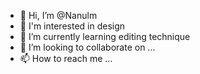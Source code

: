- 👋 Hi, I’m @Nanulm
- 👀 I'm interested in design
- 🌱 I’m currently learning editing technique
- 💞️ I’m looking to collaborate on ...
- 📫 How to reach me ...

<!---
Nanulm/Nanulm is a ✨ special ✨ repository because its `README.md` (this file) appears on your GitHub profile.
You can click the Preview link to take a look at your changes.
--->
